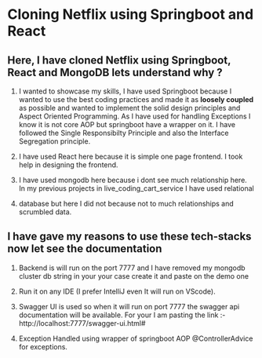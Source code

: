 # Cloning Netflix using Springboot and React 

## Here, I have cloned Netflix using Springboot, React and MongoDB lets understand why ?

1. I wanted to showcase my skills, I have used Springboot because I wanted to use the best coding practices and made it as **loosely coupled** as possible and wanted to implement the solid design principles and Aspect Oriented Programming. As I have used for handling Exceptions I know it is not core AOP but springboot have a wrapper on it. I have followed the Single Responsibilty Principle and also the Interface Segregation principle.

2. I have used React here because it is simple one page frontend. I took help in designing the frontend.

3. I have used mongodb here because i dont see much relationship here. In my previous projects in live_coding_cart_service I have used relational
4. database but here I did not because not to much relationships and scrumbled data.

## I have gave my reasons to use these tech-stacks now let see the documentation

1. Backend is will run on the port 7777 and I have removed my mongodb cluster db string in your your case create it and paste on the demo one

2. Run it on any IDE (I prefer IntelliJ even It will run on VScode).

3. Swagger UI is used so when it will run on port 7777 the swagger api documentation will be available. For your I am pasting the link :- http://localhost:7777/swagger-ui.html#

4. Exception Handled using wrapper of springboot AOP @ControllerAdvice for exceptions.

